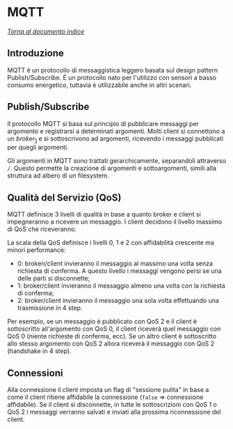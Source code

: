 # MQTT

[_Torna al documento indice_](./README.md)

## Introduzione
MQTT è un protocollo di messaggistica leggero basata sul design pattern Publish/Subscribe.
É un protocollo nato per l'utilizzo con sensori a basso consumo energetico, tuttavia è utilizzabile anche in altri scenari.

## Publish/Subscribe
Il protocollo MQTT si basa sul principio di pubblicare messaggi per argomento e registrarsi a determinati argomenti. Molti client si connettono a un _broker_<sub>[1](#1)</sub> e si sottoscrivono ad argomenti, ricevendo i messaggi pubblicati per quegli argomenti.

Gli argomenti in MQTT sono trattati gerarchicamente, separandoli attraverso `/`. Questo permette la creazione di argomenti e sottoargomenti, simili alla struttura ad albero di un filesystem.

## Qualità del Servizio (QoS)

MQTT definisce 3 livelli di qualità in base a quanto broker e client si impegneranno a ricevere un messaggio.
I client decidono il livello massimo di QoS che riceveranno.

La scala della QoS definisce i livelli 0, 1 e 2 con affidabilità crescente ma minori performance:

-   0: broken/client invieranno il messaggio al massimo una volta senza richiesta di conferma. A questo livello i messaggi vengono persi se una delle parti si disconnette;
-   1: broker/client invieranno il messaggio almeno una volta con la richiesta di conferma;
-   2: broker/client invieranno il messaggio una sola volta effettuando una trasmissione in 4 step.

Per esempio, se un messaggio è pubblicato con QoS 2 e il client è sottoscritto all'argomento con QoS 0, il client riceverà quel messaggio con QoS 0 (niente richieste di conferma, ecc).
Se un altro client è sottoscritto allo stesso argomento con QoS 2 allora riceverà il messaggio con QoS 2 (handshake in 4 step).

## Connessioni

Alla connessione il client imposta un flag di "sessione pulita" in base a come il client ritiene affidabile la connessione (`false` => connessione affidabile). Se il client si disconnette, in tutte le sottoscrizioni con QoS 1 o QoS 2 i messaggi verranno salvati e inviati alla prossima riconnessione del client.
